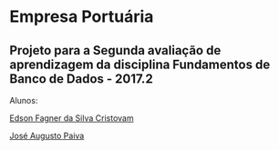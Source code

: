 # Empresa Portuária

## Projeto para a Segunda avaliação de aprendizagem da disciplina Fundamentos de Banco de Dados - 2017.2

Alunos:

[Edson Fagner da Silva Cristovam](https://github.com/Crissky)

[José Augusto Paiva](https://github.com/AugustoPaiva)

